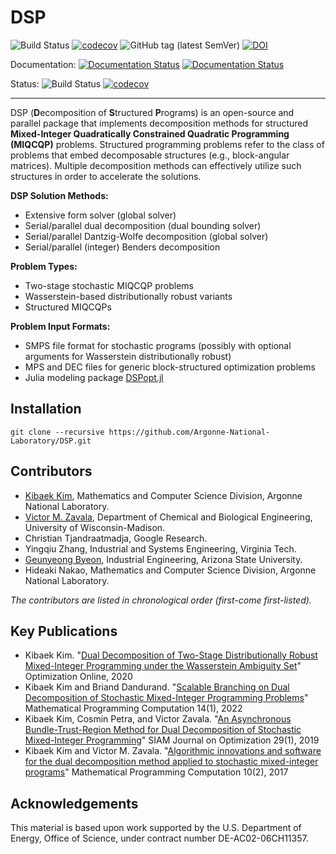 # DSP

![Build Status](https://github.com/Argonne-National-Laboratory/DSP/workflows/Build%20test/badge.svg)
[![codecov](https://codecov.io/gh/Argonne-National-Laboratory/DSP/branch/master/graph/badge.svg)](https://codecov.io/gh/Argonne-National-Laboratory/DSP)
![GitHub tag (latest SemVer)](https://img.shields.io/github/v/tag/Argonne-National-Laboratory/DSP?label=release&sort=semver)
[![DOI](https://zenodo.org/badge/26612881.svg)](https://zenodo.org/badge/latestdoi/26612881)

Documentation: [![Documentation Status](https://readthedocs.org/projects/dsp/badge/?version=stable)](https://dsp.readthedocs.io/?badge=stable) [![Documentation Status](https://readthedocs.org/projects/dsp/badge/?version=latest)](https://dsp.readthedocs.io/en/latest/)

Status: ![Build Status](https://github.com/Argonne-National-Laboratory/DSP/workflows/Build%20test/badge.svg)
[![codecov](https://codecov.io/gh/Argonne-National-Laboratory/DSP/branch/master/graph/badge.svg)](https://codecov.io/gh/Argonne-National-Laboratory/DSP)

--------

DSP (**D**ecomposition of **S**tructured **P**rograms) is an open-source and parallel package that implements decomposition
methods for structured **Mixed-Integer Quadratically Constrained Quadratic Programming (MIQCQP)** problems.
Structured programming problems refer to the class of problems that embed decomposable structures (e.g., block-angular matrices).
Multiple decomposition methods can effectively utilize such structures in order to accelerate the solutions.

**DSP Solution Methods:**
* Extensive form solver (global solver)
* Serial/parallel dual decomposition (dual bounding solver)
* Serial/parallel Dantzig-Wolfe decomposition (global solver)
* Serial/parallel (integer) Benders decomposition

**Problem Types:**
* Two-stage stochastic MIQCQP problems
* Wasserstein-based distributionally robust variants
* Structured MIQCQPs

**Problem Input Formats:**
* SMPS file format for stochastic programs (possibly with optional arguments for Wasserstein distributionally robust)
* MPS and DEC files for generic block-structured optimization problems
* Julia modeling package [DSPopt.jl](https://github.com/kibaekkim/DSPopt.jl)

## Installation

```
git clone --recursive https://github.com/Argonne-National-Laboratory/DSP.git
```

## Contributors

* [Kibaek Kim](https://kibaekkim.github.io/), Mathematics and Computer Science Division, Argonne National Laboratory.
* [Victor M. Zavala](http://zavalab.engr.wisc.edu/), Department of Chemical and Biological Engineering, University of Wisconsin-Madison.
* Christian Tjandraatmadja, Google Research.
* Yingqiu Zhang, Industrial and Systems Engineering, Virginia Tech.
* [Geunyeong Byeon](https://sites.google.com/asu.edu/geunyeongbyeon/home), Industrial Engineering, Arizona State University.
* Hideaki Nakao, Mathematics and Computer Science Division, Argonne National Laboratory.

*The contributors are listed in chronological order (first-come first-listed).*

## Key Publications

* Kibaek Kim. "[Dual Decomposition of Two-Stage Distributionally Robust Mixed-Integer Programming under the Wasserstein Ambiguity Set](http://www.optimization-online.org/DB_HTML/2020/04/7723.pdf)" Optimization Online, 2020
* Kibaek Kim and Briand Dandurand. "[Scalable Branching on Dual Decomposition of Stochastic Mixed-Integer Programming Problems](http://www.optimization-online.org/DB_HTML/2018/10/6867.html)" Mathematical Programming Computation 14(1), 2022
* Kibaek Kim, Cosmin Petra, and Victor Zavala. "[An Asynchronous Bundle-Trust-Region Method for Dual Decomposition of Stochastic Mixed-Integer Programming](https://epubs.siam.org/doi/abs/10.1137/17M1148189)" SIAM Journal on Optimization 29(1), 2019
* Kibaek Kim and Victor M. Zavala. "[Algorithmic innovations and software for the dual decomposition method applied to stochastic mixed-integer programs](https://link.springer.com/article/10.1007/s12532-017-0128-z)" Mathematical Programming Computation 10(2), 2017


## Acknowledgements

This material is based upon work supported by the U.S. Department of Energy, Office of Science, under contract number DE-AC02-06CH11357.
